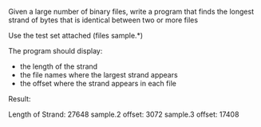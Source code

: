 
Given a large number of binary files, write a program that finds the
longest strand of bytes that is identical between two or more files

Use the test set attached (files sample.*)

The program should display:
- the length of the strand
- the file names where the largest strand appears
- the offset where the strand appears in each file


Result:

Length of Strand: 27648
sample.2 offset: 3072
sample.3 offset: 17408
